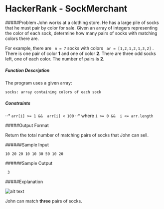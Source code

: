# HackerRank - SockMerchant

#####Problem
John works at a clothing store. He has a large pile of socks that he must pair by color for sale. Given an array of integers representing the color of each sock, determine how many pairs of socks with matching colors there are.

For example, there are ``` n = 7```
socks with colors ``` ar = [1,2,1,2,1,3,2]``` . There is one pair of color **1** and one of color **2**. There are three odd socks left, one of each color. The number of pairs is **2**.

##### Function Description

The program uses a given array: 

    socks: array containing colors of each sock


##### Constraints

⋅⋅* ``` arr[i] >= 1 &&  arr[i] < 100 ```
⋅⋅* where ``` i >= 0 &&  i <= arr.length ```

#####Output Format

Return the total number of matching pairs of socks that John can sell.

######Sample Input

```10 20 20 10 10 30 50 10 20```

######Sample Output

``` 3```

#####Explanation

![alt text](https://s3.amazonaws.com/hr-challenge-images/25168/1474122392-c7b9097430-sock.png "Picture connecting all possible pairs in the given array.")

John can match **three** pairs of socks.